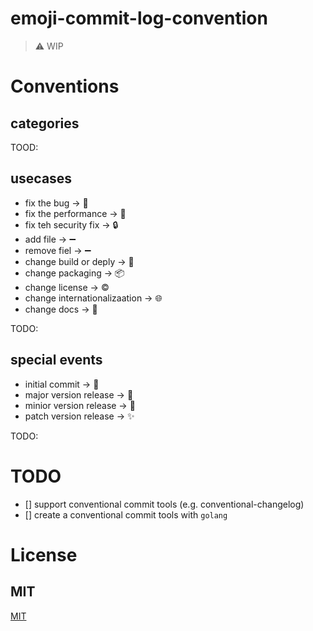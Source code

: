 # emoji-commit-log-convention

> :warning: WIP


# Conventions

## categories
TOOD:

## usecases
- fix the bug -> :bug:
- fix the performance -> :rocket:
- fix teh security fix -> :lock:
- add file -> :heavy_minus_sign:
- remove fiel -> :heavy_minus_sign:
- change build or deply -> :wrench:
- change packaging -> :package:
- change license -> :copyright:
- change internationalizaation -> :globe_with_meridians:
- change docs -> :pencil:

TODO:


## special events
- initial commit -> :hatching_chick: 
- major version release -> :confetti_ball:
- minior version release -> :tada:
- patch version release -> :sparkles:

TODO:


# TODO
- [] support conventional commit tools (e.g. conventional-changelog)
- [] create a conventional commit tools with `golang`


# License

## MIT

[MIT](http://opensource.org/licenses/MIT)
